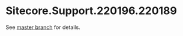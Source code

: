 # Sitecore.Support.220196.220189

See [master branch](https://github.com/sitecoresupport/Sitecore.Support.220196.220189) for details.